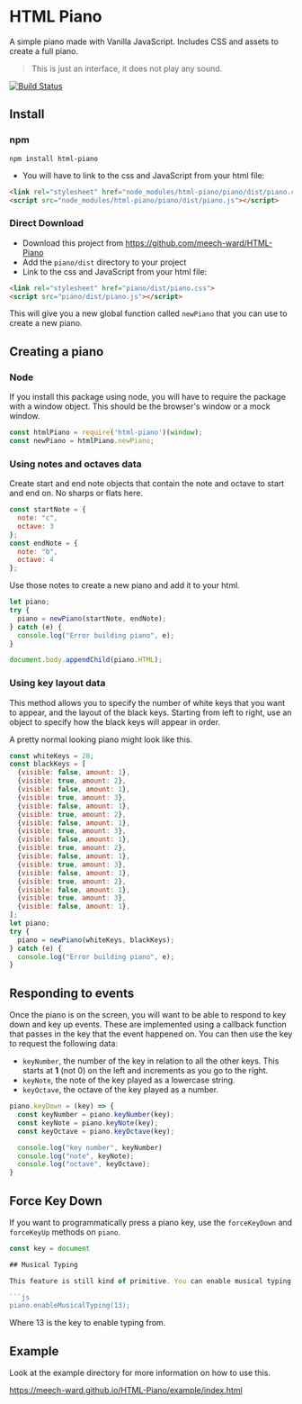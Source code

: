 # HTML Piano

A simple piano made with Vanilla JavaScript. Includes CSS and assets to create a full piano. 

> This is just an interface, it does not play any sound.

[![Build Status](https://travis-ci.org/meech-ward/HTML-Piano.svg?branch=master)](https://travis-ci.org/meech-ward/HTML-Piano)

## Install

### npm

```terminal
npm install html-piano
```

* You will have to link to the css and JavaScript from your html file:

```html
<link rel="stylesheet" href="node_modules/html-piano/piano/dist/piano.css">
<script src="node_modules/html-piano/piano/dist/piano.js"></script>
```

### Direct Download

* Download this project from https://github.com/meech-ward/HTML-Piano
* Add the `piano/dist` directory to your project
* Link to the css and JavaScript from your html file:

```html
<link rel="stylesheet" href="piano/dist/piano.css">
<script src="piano/dist/piano.js"></script>
```

This will give you a new global function called `newPiano` that you can use to create a new piano.

## Creating a piano

### Node 

If you install this package using node, you will have to require the package with a window object. This should be the browser's window or a mock window.

```js
const htmlPiano = require('html-piano')(window);
const newPiano = htmlPiano.newPiano;
```

### Using notes and octaves data

Create start and end note objects that contain the note and octave to start and end on. No sharps or flats here.

```js
const startNote = {
  note: "c",
  octave: 3
};
const endNote = {
  note: "b",
  octave: 4
};
```

Use those notes to create a new piano and add it to your html.

```js
let piano;
try {
  piano = newPiano(startNote, endNote);
} catch (e) {
  console.log("Error building piano", e);
}

document.body.appendChild(piano.HTML);
```

### Using key layout data

This method allows you to specify the number of white keys that you want to appear, and the layout of the black keys. Starting from left to right, use an object to specify how the black keys will appear in order.

A pretty normal looking piano might look like this.

```js
const whiteKeys = 28;
const blackKeys = [
  {visible: false, amount: 1}, 
  {visible: true, amount: 2},
  {visible: false, amount: 1},
  {visible: true, amount: 3},
  {visible: false, amount: 1},
  {visible: true, amount: 2},
  {visible: false, amount: 1},
  {visible: true, amount: 3},
  {visible: false, amount: 1},
  {visible: true, amount: 2},
  {visible: false, amount: 1},
  {visible: true, amount: 3},
  {visible: false, amount: 1},
  {visible: true, amount: 2},
  {visible: false, amount: 1},
  {visible: true, amount: 3},
  {visible: false, amount: 1},
];
let piano;
try {
  piano = newPiano(whiteKeys, blackKeys);
} catch (e) {
  console.log("Error building piano", e);
}
```

## Responding to events

Once the piano is on the screen, you will want to be able to respond to key down and key up events. These are implemented using a callback function that passes in the key that the event happened on. You can then use the key to request the following data:

* `keyNumber`, the number of the key in relation to all the other keys. This starts at **1** (not 0) on the left and increments as you go to the right.
* `keyNote`, the note of the key played as a lowercase string.
* `keyOctave`, the octave of the key played as a number.

```js
piano.keyDown = (key) => {
  const keyNumber = piano.keyNumber(key);
  const keyNote = piano.keyNote(key);
  const keyOctave = piano.keyOctave(key);

  console.log("key number", keyNumber) 
  console.log("note", keyNote);
  console.log("octave", keyOctave);
}
```

## Force Key Down

If you want to programmatically press a piano key, use the `forceKeyDown` and `forceKeyUp` methods on `piano`.

```js
const key = document

## Musical Typing

This feature is still kind of primitive. You can enable musical typing for `qwerty` keyboards using the following method:

```js
piano.enableMusicalTyping(13);
```

Where 13 is the key to enable typing from.

## Example

Look at the example directory for more information on how to use this.

<https://meech-ward.github.io/HTML-Piano/example/index.html>